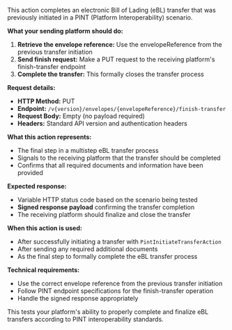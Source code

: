 This action completes an electronic Bill of Lading (eBL) transfer that was previously initiated in a PINT (Platform
Interoperability) scenario.

**What your sending platform should do:**

1. **Retrieve the envelope reference:** Use the envelopeReference from the previous transfer initiation
2. **Send finish request:** Make a PUT request to the receiving platform's finish-transfer endpoint
3. **Complete the transfer:** This formally closes the transfer process

**Request details:**

- **HTTP Method:** PUT
- **Endpoint:** `/v{version}/envelopes/{envelopeReference}/finish-transfer`
- **Request Body:** Empty (no payload required)
- **Headers:** Standard API version and authentication headers

**What this action represents:**

- The final step in a multistep eBL transfer process
- Signals to the receiving platform that the transfer should be completed
- Confirms that all required documents and information have been provided

**Expected response:**

- Variable HTTP status code based on the scenario being tested
- **Signed response payload** confirming the transfer completion
- The receiving platform should finalize and close the transfer

**When this action is used:**

- After successfully initiating a transfer with `PintInitiateTransferAction`
- After sending any required additional documents
- As the final step to formally complete the eBL transfer process

**Technical requirements:**

- Use the correct envelope reference from the previous transfer initiation
- Follow PINT endpoint specifications for the finish-transfer operation
- Handle the signed response appropriately

This tests your platform's ability to properly complete and finalize eBL transfers according to PINT interoperability
standards.
